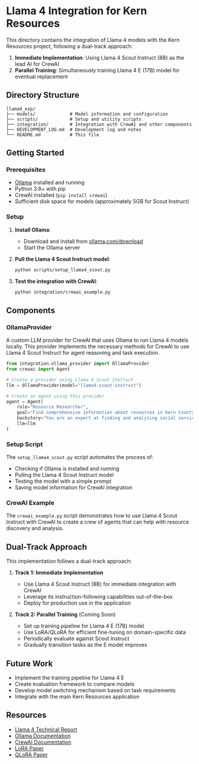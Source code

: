 # Llama 4 Integration for Kern Resources

This directory contains the integration of Llama 4 models with the Kern Resources project, following a dual-track approach:

1. **Immediate Implementation**: Using Llama 4 Scout Instruct (8B) as the lead AI for CrewAI
2. **Parallel Training**: Simultaneously training Llama 4 E (17B) model for eventual replacement

## Directory Structure

```
llama4_exp/
├── models/             # Model information and configuration
├── scripts/            # Setup and utility scripts
├── integration/        # Integration with CrewAI and other components
├── DEVELOPMENT_LOG.md  # Development log and notes
└── README.md           # This file
```

## Getting Started

### Prerequisites

- [Ollama](https://ollama.com/download) installed and running
- Python 3.8+ with pip
- CrewAI installed (`pip install crewai`)
- Sufficient disk space for models (approximately 5GB for Scout Instruct)

### Setup

1. **Install Ollama**:
   - Download and install from [ollama.com/download](https://ollama.com/download)
   - Start the Ollama server

2. **Pull the Llama 4 Scout Instruct model**:
   ```bash
   python scripts/setup_llama4_scout.py
   ```

3. **Test the integration with CrewAI**:
   ```bash
   python integration/crewai_example.py
   ```

## Components

### OllamaProvider

A custom LLM provider for CrewAI that uses Ollama to run Llama 4 models locally. This provider implements the necessary methods for CrewAI to use Llama 4 Scout Instruct for agent reasoning and task execution.

```python
from integration.ollama_provider import OllamaProvider
from crewai import Agent

# Create a provider using Llama 4 Scout Instruct
llm = OllamaProvider(model="llama4-scout-instruct")

# Create an agent using this provider
agent = Agent(
    role="Resource Researcher",
    goal="Find comprehensive information about resources in Kern County",
    backstory="You are an expert at finding and analyzing social service resources",
    llm=llm
)
```

### Setup Script

The `setup_llama4_scout.py` script automates the process of:
- Checking if Ollama is installed and running
- Pulling the Llama 4 Scout Instruct model
- Testing the model with a simple prompt
- Saving model information for CrewAI integration

### CrewAI Example

The `crewai_example.py` script demonstrates how to use Llama 4 Scout Instruct with CrewAI to create a crew of agents that can help with resource discovery and analysis.

## Dual-Track Approach

This implementation follows a dual-track approach:

1. **Track 1: Immediate Implementation**
   - Use Llama 4 Scout Instruct (8B) for immediate integration with CrewAI
   - Leverage its instruction-following capabilities out-of-the-box
   - Deploy for production use in the application

2. **Track 2: Parallel Training** (Coming Soon)
   - Set up training pipeline for Llama 4 E (17B) model
   - Use LoRA/QLoRA for efficient fine-tuning on domain-specific data
   - Periodically evaluate against Scout Instruct
   - Gradually transition tasks as the E model improves

## Future Work

- Implement the training pipeline for Llama 4 E
- Create evaluation framework to compare models
- Develop model switching mechanism based on task requirements
- Integrate with the main Kern Resources application

## Resources

- [Llama 4 Technical Report](https://ai.meta.com/research/publications/llama-4-technical-report/)
- [Ollama Documentation](https://github.com/ollama/ollama/blob/main/README.md)
- [CrewAI Documentation](https://docs.crewai.com/)
- [LoRA Paper](https://arxiv.org/abs/2106.09685)
- [QLoRA Paper](https://arxiv.org/abs/2305.14314)
